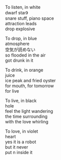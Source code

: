 

To listen, in white  
dwarf star》  
snare stuff, piano space  
attraction leads  
drop explosive  
  
To drop, in blue  
atmosphere  
空気が読めない  
so flooded in the air  
got drunk in it  

To drink, in orange  
juice  
ice peak and fried oyster  
for mouth, for tomorrow  
for live  

To live, in black  
hole  
feel the light wandering  
the time surrounding  
with the love whirling  

To love, in violet  
heart  
yes it is a robot  
but it never  
put n inside it  
